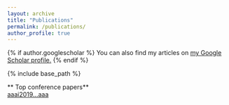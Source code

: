 ```yaml
---
layout: archive
title: "Publications"
permalink: /publications/
author_profile: true
---
```


{% if author.googlescholar %}
  You can also find my articles on <u><a href="{{author.googlescholar}}">my Google Scholar profile</a>.</u>
{% endif %}

{% include base_path %}

** Top conference papers**  
[aaai2019...aaa](http://zhx-hebut.github.io/_publications/AAAI2019.md)


